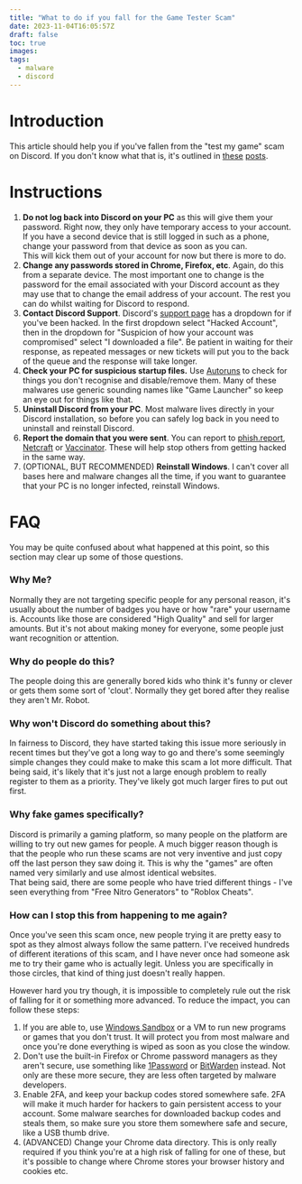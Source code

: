 ```yaml
---
title: "What to do if you fall for the Game Tester Scam"
date: 2023-11-04T16:05:57Z
draft: false
toc: true
images:
tags:
  - malware
  - discord
---
```


# Introduction  
  
This article should help you if you've fallen from the "test my game" scam on Discord. 
If you don't know what that is, it's outlined in [these](epsilon-stealer-analysis) [posts](bbystealer-analysis).  

# Instructions  

1. **Do not log back into Discord on your PC** as this will give them your password.  Right now, they only have temporary access to your account.  
If you have a second device that is still logged in such as a phone, change your password from that device as soon as you can.  
This will kick them out of your account for now but there is more to do.  
2. **Change any passwords stored in Chrome, Firefox, etc**. Again, do this from a separate device. 
The most important one to change is the password for the email associated with your Discord account as they may use that to change the email address of your account. 
The rest you can do whilst waiting for Discord to respond.
3. **Contact Discord Support**. Discord's [support page](https://dis.gd/support) has a dropdown for if you've been hacked.
In the first dropdown select "Hacked Account", then in the dropdown for "Suspicion of how your account was compromised" select "I downloaded a file".
Be patient in waiting for their response, as repeated messages or new tickets will put you to the back of the queue and the response will take longer.  
4. **Check your PC for suspicious startup files.** Use [Autoruns](https://learn.microsoft.com/en-us/sysinternals/downloads/autoruns) to check for things you don't recognise and disable/remove them.
Many of these malwares use generic sounding names like "Game Launcher" so keep an eye out for things like that.
5. **Uninstall Discord from your PC**. Most malware lives directly in your Discord installation, so before you can safely log back in you need to uninstall and reinstall Discord.
6. **Report the domain that you were sent**. You can report to [phish.report](https://phish.report), [Netcraft](https://report.netcraft.com) or [Vaccinator](https://discord.gg/gmMdSSW8EQ). These will help stop others from getting hacked in the same way.  
7. (OPTIONAL, BUT RECOMMENDED) **Reinstall Windows**. I can't cover all bases here and malware changes all the time, if you want to guarantee that your PC is no longer infected, reinstall Windows. 
  
# FAQ

You may be quite confused about what happened at this point, so this section may clear up some of those questions.   
  
### Why Me?  
Normally they are not targeting specific people for any personal reason, it's usually about the number of badges you have or how "rare" your username is.
Accounts like those are considered "High Quality" and sell for larger amounts. But it's not about making money for everyone, some people just want recognition or attention.  
  
### Why do people do this?  
The people doing this are generally bored kids who think it's funny or clever or gets them some sort of 'clout'. Normally they get bored after they realise they aren't Mr. Robot.  
  
### Why won't Discord do something about this?  
In fairness to Discord, they have started taking this issue more seriously in recent times but they've got a long way to go and there's some seemingly simple changes they could make to make this scam a lot more difficult.
That being said, it's likely that it's just not a large enough problem to really register to them as a priority. They've likely got much larger fires to put out first.  
  
### Why fake games specifically?
Discord is primarily a gaming platform, so many people on the platform are willing to try out new games for people.
A much bigger reason though is that the people who run these scams are not very inventive and just copy off the last person they saw doing it.
This is why the "games" are often named very similarly and use almost identical websites.  
That being said, there are some people who have tried different things - I've seen everything from "Free Nitro Generators" to "Roblox Cheats".

### How can I stop this from happening to me again?  
Once you've seen this scam once, new people trying it are pretty easy to spot as they almost always follow the same pattern.
I've received hundreds of different iterations of this scam, and I have never once had someone ask me to try their game who is actually legit.
Unless you are specifically in those circles, that kind of thing just doesn't really happen.   
  
However hard you try though, it is impossible to completely rule out the risk of falling for it or something more advanced. To reduce the impact, you can follow these steps:  
1. If you are able to, use [Windows Sandbox](https://learn.microsoft.com/en-us/windows/security/application-security/application-isolation/windows-sandbox/windows-sandbox-overview) or a VM to
run new programs or games that you don't trust. It will protect you from most malware and once you're done everything is wiped as soon as you close the window.  
2. Don't use the built-in Firefox or Chrome password managers as they aren't secure, use something like [1Password](https://1password.com) or [BitWarden](https://bitwarden.com) instead.
Not only are these more secure, they are less often targeted by malware developers.
3. Enable 2FA, and keep your backup codes stored somewhere safe. 2FA will make it much harder for hackers to gain persistent access to your account.
Some malware searches for downloaded backup codes and steals them, so make sure you store them somewhere safe and secure, like a USB thumb drive.
4. (ADVANCED) Change your Chrome data directory. This is only really required if you think you're at a high risk of falling for one of these, but it's possible to change where
Chrome stores your browser history and cookies etc.
